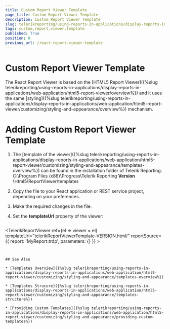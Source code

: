 ```yaml
---
title: Custom Report Viewer Template
page_title: Custom Report Viewer Template 
description: Custom Report Viewer Template
slug: telerikreporting/using-reports-in-applications/display-reports-in-applications/web-application/react-report-viewer/customizing/custom-report-viewer-template
tags: custom,report,viewer,template
published: True
position: 0
previous_url: /react-report-viewer-template
---
```


# Custom Report Viewer Template
The React Report Viewer is based on the [HTML5 Report Viewer]({%slug telerikreporting/using-reports-in-applications/display-reports-in-applications/web-application/html5-report-viewer/overview%}) and it uses the same [styling]({%slug telerikreporting/using-reports-in-applications/display-reports-in-applications/web-application/html5-report-viewer/customizing/styling-and-appearance/overview%}) mechanism.

# Adding Custom Report Viewer Template

1. The [template of the viewer]({%slug telerikreporting/using-reports-in-applications/display-reports-in-applications/web-application/html5-report-viewer/customizing/styling-and-appearance/templates-overview%}) can be found in the installation folder of Telerik Reporting:
C:\Program Files (x86)\Progress\Telerik Reporting **Version** \Html5\ReportViewer\templates

1. Copy the file to your React application or REST service project, depending on your preferences.

1. Make the required changes in the file.

1. Set the **templateUrl** property of the viewer:

   ````js
<TelerikReportViewer
        ref={el => viewer = el}     
        templateUrl="telerikReportViewerTemplate-VERSION.html/"
        reportSource={{
          report: 'MyReport.trdp',
          parameters: {}
        }}
        >
````


## See Also

* [Templates Overview]({%slug telerikreporting/using-reports-in-applications/display-reports-in-applications/web-application/html5-report-viewer/customizing/styling-and-appearance/templates-overview%})

* [Templates Strucure]({%slug telerikreporting/using-reports-in-applications/display-reports-in-applications/web-application/html5-report-viewer/customizing/styling-and-appearance/templates-structure%})

* [Providing Custom Templates]({%slug telerikreporting/using-reports-in-applications/display-reports-in-applications/web-application/html5-report-viewer/customizing/styling-and-appearance/providing-custom-templates%})
